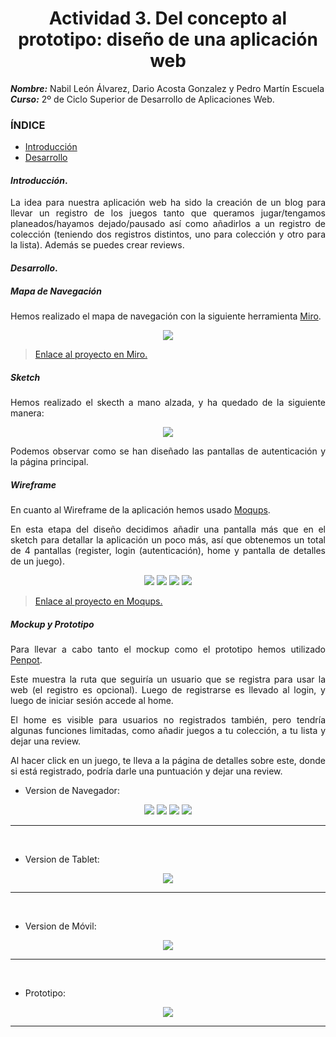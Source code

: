 <div align="justify">
<center>

# Actividad 3. Del concepto al prototipo: diseño de una aplicación web


</center>

***Nombre:*** Nabil León Álvarez, Dario Acosta Gonzalez y Pedro Martín Escuela 
<br>
***Curso:*** 2º de Ciclo Superior de Desarrollo de Aplicaciones Web.

### ÍNDICE

+ [Introducción](#id1)
+ [Desarrollo](#id2)


#### ***Introducción***. <a name="id1"></a>

La idea para nuestra aplicación web ha sido la creación de un blog para llevar un registro de los juegos tanto que queramos jugar/tengamos planeados/hayamos dejado/pausado así como añadirlos a un registro de colección (teniendo dos registros distintos, uno para colección y otro para la lista). Además se puedes crear reviews.

#### ***Desarrollo***. <a name="id2"></a>

##### Mapa de Navegación
Hemos realizado el mapa de navegación con la siguiente herramienta [Miro](miro.com). 


<div align="center"><img src="./img/DOR-mapa-nav.jpg"></div>

> [Enlace al proyecto en Miro.](https://miro.com/welcomeonboard/OWEvV2JHUXF5bFlTekl0MGxaVWdPclpRZlh2enhHZEg1cjVsdHJCTnhBbFo2U2x2Qjh1VXFZOXlvaW9GRlQ3anl2RXlFUytZOUxTNVowSGJVNmlHekwxZjdkR2E2WnhWZmpPR3dTSDQ3VEdjOWlFL1NLMmdxeGxPR1lyNG9kRVVhWWluRVAxeXRuUUgwWDl3Mk1qRGVRPT0hdjE=?share_link_id=344454388427)

##### Sketch
Hemos realizado el skecth a mano alzada, y ha quedado de la siguiente manera:

<div align="center"><img src="./img/DOR-sketch.PNG"></div>

Podemos observar como se han diseñado las pantallas de autenticación y la página principal.


##### Wireframe
En cuanto al Wireframe de la aplicación hemos usado [Moqups](moqups.com/es). 

En esta etapa del diseño decidimos añadir una pantalla más que en el sketch para detallar la aplicación un poco más, así que obtenemos un total de 4 pantallas (register, login (autenticación), home y pantalla de detalles de un juego).


<div align="center">
    <img src="./img/DOR-wf-1.png">
    <img src="./img/DOR-wf-2.png">
    <img src="./img/DOR-wf-3.png">
    <img src="./img/DOR-wf-4.png">
</div>

> [Enlace al proyecto en Moqups.](https://app.moqups.com/izG072Ba1bnODchJuS7rsXmJGD67F0t9/view/page/ad64222d5)


##### Mockup y Prototipo

Para llevar a cabo tanto el mockup como el prototipo hemos utilizado [Penpot](https://penpot.app/). 

Este muestra la ruta que seguiría un usuario que se registra para usar la web (el registro es opcional). Luego de registrarse es llevado al login, y luego de iniciar sesión accede al home. 

El home es visible para usuarios no registrados también, pero tendría algunas funciones limitadas, como añadir juegos a tu colección, a tu lista y dejar una review. 

Al hacer click en un juego, te lleva a la página de detalles sobre este, donde si está registrado, podría darle una puntuación y dejar una review.

- Version de Navegador:

<div align="center">
    <img src="./img/register.png">
    <img src="./img/login.png">
    <img src="./img/home-web.png">
    <img src="./img/game.png">

</div>

***

<br>

- Version de Tablet:

<div align="center"><img src="./img/tablet-view.png"></div>

***

<br>

- Version de Móvil:

<div align="center"><img src="./img/phone-view.png"></div>

***

<br>

- Prototipo:

<div align="center"><img src="./img/DOR-prototipo.png"></div>

***


</div>
